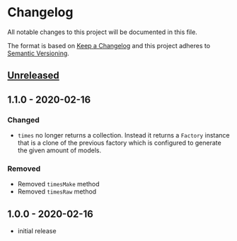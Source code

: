 # Changelog

All notable changes to this project will be documented in this file.

The format is based on [Keep a Changelog](http://keepachangelog.com/en/1.0.0/)
and this project adheres to [Semantic Versioning](http://semver.org/spec/v2.0.0.html).

## [Unreleased]

## 1.1.0 - 2020-02-16

### Changed

- `times` no longer returns a collection. Instead it returns a `Factory` instance that is a clone of the previous factory which is configured to generate the given amount of models.

### Removed

- Removed `timesMake` method
- Removed `timesRaw` method

## 1.0.0 - 2020-02-16

- initial release

[Unreleased]: https://github.com/kodekeep/laravel-fabrik/compare/master...develop
